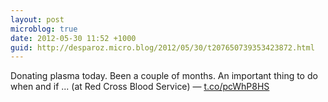 ```yaml
---
layout: post
microblog: true
date: 2012-05-30 11:52 +1000
guid: http://desparoz.micro.blog/2012/05/30/t207650739353423872.html
---
```

Donating plasma today. Been a couple of months. An important thing to do when and if ... (at Red Cross Blood Service) — [t.co/pcWhP8HS](http://t.co/pcWhP8HS)
